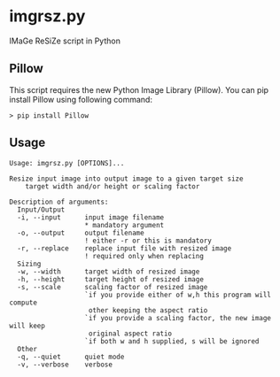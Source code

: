 imgrsz.py
=========
IMaGe ReSiZe script in Python


Pillow
------
This script requires the new Python Image Library (Pillow). You can pip install
Pillow using following command:
```
> pip install Pillow
```

Usage
-----
```
Usage: imgrsz.py [OPTIONS]...

Resize input image into output image to a given target size
    target width and/or height or scaling factor

Description of arguments:
  Input/Output
  -i, --input      input image filename
                   * mandatory argument
  -o, --output     output filename
                   ! either -r or this is mandatory
  -r, --replace    replace input file with resized image
                   ! required only when replacing
  Sizing
  -w, --width      target width of resized image
  -h, --height     target height of resized image
  -s, --scale      scaling factor of resized image
                   `if you provide either of w,h this program will compute
                    other keeping the aspect ratio
                   `if you provide a scaling factor, the new image will keep
                    original aspect ratio
                   `if both w and h supplied, s will be ignored
  Other
  -q, --quiet      quiet mode
  -v, --verbose    verbose
```
